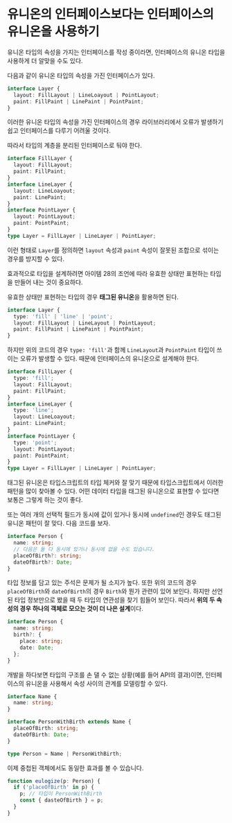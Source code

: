 # 유니온의 인터페이스보다는 인터페이스의 유니온을 사용하기

유니온 타입의 속성을 가지는 인터페이스를 작성 중이라면, 인터페이스의 유니온 타입을 사용하게 더 알맞을 수도 있다.

다음과 같이 유니온 타입의 속성을 가진 인터페이스가 있다.

```ts
interface Layer {
  layout: FillLayout | LineLoayout | PointLayout;
  paint: FillPaint | LinePaint | PointPaint;
}
```

이러한 유니온 타입의 속성을 가진 인터페이스의 경우 라이브러리에서 오류가 발생하기 쉽고 인터페이스를 다루기 어려울 것이다.

따라서 타입의 계층을 분리된 인터페이스로 둬야 한다.

```ts
interface FillLayer {
  layout: FillLayout;
  paint: FillPaint;
}
interface LineLayer {
  layout: LineLoayout;
  paint: LinePaint;
}
interface PointLayer {
  layout: PointLayout;
  paint: PointPaint;
}
type Layer = FillLayer | LineLayer | PointLayer;
```

이런 형태로 `Layer`를 정의하면 `layout` 속성과 `paint` 속성이 잘못된 조합으로 섞이는 경우를 방지할 수 있다.

효과적으로 타입을 설계하려면 아이템 28의 조언에 따라 유효한 상태만 표현하는 타입을 만들어 내는 것이 중요하다.

유효한 상태만 표현하는 타입의 경우 **태그된 유니온**을 활용하면 된다.

```ts
interface Layer {
  type: 'fill' | 'line' | 'point';
  layout: FillLayout | LineLayout | PointLayout;
  paint: FillPaint | LinePaint | PointPaint;
}
```

하지만 위의 코드의 경우 `type: 'fill'`과 함께 `LineLayout`과 `PointPaint` 타입이 쓰이는 오류가 발생할 수 있다. 때문에 인터페이스의 유니온으로 설계해야 한다.

```ts
interface FillLayer {
  type: 'fill';
  layout: FillLayout;
  paint: FillPaint;
}
interface LineLayer {
  type: 'line';
  layout: LineLoayout;
  paint: LinePaint;
}
interface PointLayer {
  type: 'point';
  layout: PointLayout;
  paint: PointPaint;
}
type Layer = FillLayer | LineLayer | PointLayer;
```

태그된 유니온은 타입스크립트의 타입 체커와 잘 맞기 때문에 타입스크립트에서 이러한 패턴을 많이 찾아볼 수 있다. 어떤 데이터 타입을 태그된 유니온으로 표현할 수 있다면 보통은 그렇게 하는 것이 좋다.

또는 여러 개의 선택적 필드가 동시에 값이 있거나 동시에 `undefined`인 경우도 태그된 유니온 패턴이 잘 맞다. 다음 코드를 보자.

```ts
interface Person {
  name: string;
  // 다음은 둘 다 동시에 있거나 동시에 없을 수도 있습니다.
  placeOfBirth?: string;
  dateOfBirth?: Date;
}
```

타입 정보를 담고 있는 주석은 문제가 될 소지가 높다. 또한 위의 코드의 경우 `placeOfBirth`와 `dateOfBirth`의 경우 `Birth`와 뭔가 관련이 있어 보인다. 하지만 선언된 타입 정보만으로 봤을 때 두 타입의 연관성을 찾기 힘들어 보인다. 따라서 **위의 두 속성의 경우 하나의 객체로 모으는 것이 더 나은 설계**이다.

```ts
interface Person {
  name: string;
  birth?: {
    place: string;
    date: Date;
  };
}
```

개발을 하다보면 타입의 구조를 손 댈 수 없는 상황(예를 들어 API의 결과)이면, 인터페이스의 유니온을 사용해서 속성 사이의 관계를 모델링할 수 있다.

```ts
interface Name {
  name: string;
}

interface PersonWithBirth extends Name {
  placeOfBirth: string;
  dateOfBirth: Date;
}

type Person = Name | PersonWithBirth;
```

이제 중첩된 객체에서도 동일한 효과를 볼 수 있습니다.

```ts
function eulogize(p: Person) {
  if ('placeOfBirth' in p) {
    p; // 타입이 PersonWithBirth
    const { dasteOfBirth } = p;
  }
}
```
